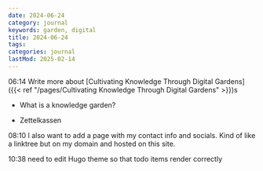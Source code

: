 ```yaml
---
date: 2024-06-24
category: journal
keywords: garden, digital
title: 2024-06-24
tags:
categories: journal
lastMod: 2025-02-14
---
```

06:14 Write more about [Cultivating Knowledge Through Digital Gardens]({{< ref "/pages/Cultivating Knowledge Through Digital Gardens" >}})s

  + What is a knowledge garden?

  + Zettelkassen

08:10 I also want to add a page with my contact info and socials. Kind of like a linktree but on my domain and hosted on this site.

10:38 need to edit Hugo theme so that todo items render correctly
